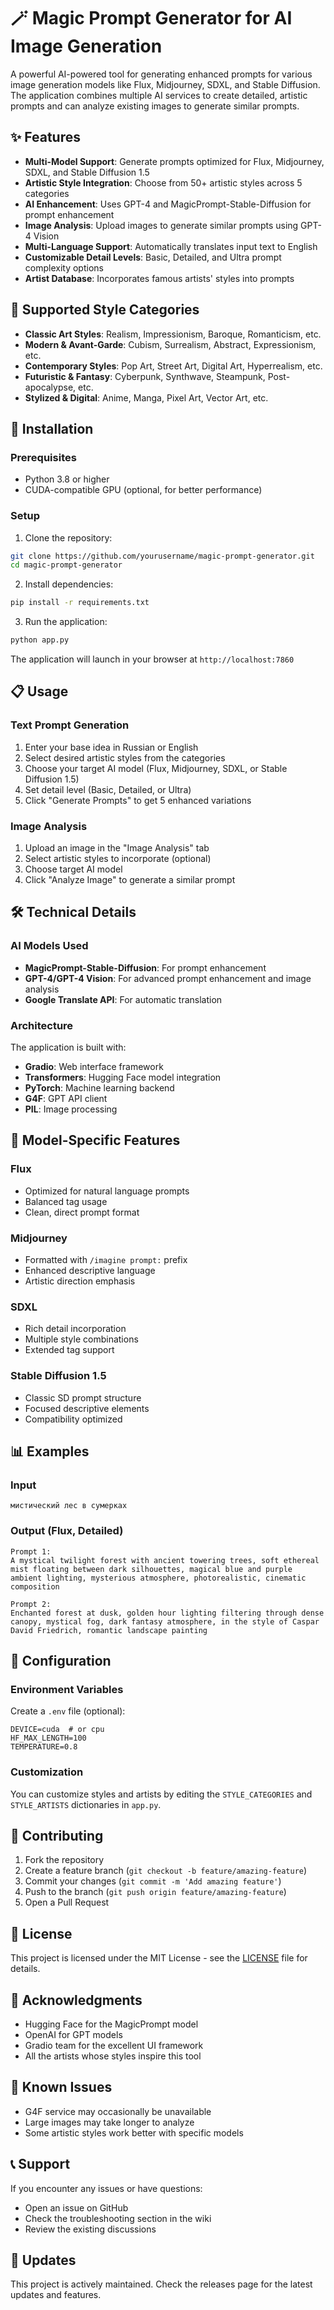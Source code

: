 # 🪄 Magic Prompt Generator for AI Image Generation

A powerful AI-powered tool for generating enhanced prompts for various image generation models like Flux, Midjourney, SDXL, and Stable Diffusion. The application combines multiple AI services to create detailed, artistic prompts and can analyze existing images to generate similar prompts.

## ✨ Features

- **Multi-Model Support**: Generate prompts optimized for Flux, Midjourney, SDXL, and Stable Diffusion 1.5
- **Artistic Style Integration**: Choose from 50+ artistic styles across 5 categories
- **AI Enhancement**: Uses GPT-4 and MagicPrompt-Stable-Diffusion for prompt enhancement
- **Image Analysis**: Upload images to generate similar prompts using GPT-4 Vision
- **Multi-Language Support**: Automatically translates input text to English
- **Customizable Detail Levels**: Basic, Detailed, and Ultra prompt complexity options
- **Artist Database**: Incorporates famous artists' styles into prompts

## 🎨 Supported Style Categories

- **Classic Art Styles**: Realism, Impressionism, Baroque, Romanticism, etc.
- **Modern & Avant-Garde**: Cubism, Surrealism, Abstract, Expressionism, etc.
- **Contemporary Styles**: Pop Art, Street Art, Digital Art, Hyperrealism, etc.
- **Futuristic & Fantasy**: Cyberpunk, Synthwave, Steampunk, Post-apocalypse, etc.
- **Stylized & Digital**: Anime, Manga, Pixel Art, Vector Art, etc.

## 🚀 Installation

### Prerequisites

- Python 3.8 or higher
- CUDA-compatible GPU (optional, for better performance)

### Setup

1. Clone the repository:
```bash
git clone https://github.com/yourusername/magic-prompt-generator.git
cd magic-prompt-generator
```

2. Install dependencies:
```bash
pip install -r requirements.txt
```

3. Run the application:
```bash
python app.py
```

The application will launch in your browser at `http://localhost:7860`

## 📋 Usage

### Text Prompt Generation

1. Enter your base idea in Russian or English
2. Select desired artistic styles from the categories
3. Choose your target AI model (Flux, Midjourney, SDXL, or Stable Diffusion 1.5)
4. Set detail level (Basic, Detailed, or Ultra)
5. Click "Generate Prompts" to get 5 enhanced variations

### Image Analysis

1. Upload an image in the "Image Analysis" tab
2. Select artistic styles to incorporate (optional)
3. Choose target AI model
4. Click "Analyze Image" to generate a similar prompt

## 🛠 Technical Details

### AI Models Used

- **MagicPrompt-Stable-Diffusion**: For prompt enhancement
- **GPT-4/GPT-4 Vision**: For advanced prompt enhancement and image analysis
- **Google Translate API**: For automatic translation

### Architecture

The application is built with:
- **Gradio**: Web interface framework
- **Transformers**: Hugging Face model integration
- **PyTorch**: Machine learning backend
- **G4F**: GPT API client
- **PIL**: Image processing

## 🎯 Model-Specific Features

### Flux
- Optimized for natural language prompts
- Balanced tag usage
- Clean, direct prompt format

### Midjourney
- Formatted with `/imagine prompt:` prefix
- Enhanced descriptive language
- Artistic direction emphasis

### SDXL
- Rich detail incorporation
- Multiple style combinations
- Extended tag support

### Stable Diffusion 1.5
- Classic SD prompt structure
- Focused descriptive elements
- Compatibility optimized

## 📊 Examples

### Input
```
мистический лес в сумерках
```

### Output (Flux, Detailed)
```
Prompt 1:
A mystical twilight forest with ancient towering trees, soft ethereal mist floating between dark silhouettes, magical blue and purple ambient lighting, mysterious atmosphere, photorealistic, cinematic composition

Prompt 2:
Enchanted forest at dusk, golden hour lighting filtering through dense canopy, mystical fog, dark fantasy atmosphere, in the style of Caspar David Friedrich, romantic landscape painting
```

## 🔧 Configuration

### Environment Variables

Create a `.env` file (optional):
```
DEVICE=cuda  # or cpu
HF_MAX_LENGTH=100
TEMPERATURE=0.8
```

### Customization

You can customize styles and artists by editing the `STYLE_CATEGORIES` and `STYLE_ARTISTS` dictionaries in `app.py`.

## 🤝 Contributing

1. Fork the repository
2. Create a feature branch (`git checkout -b feature/amazing-feature`)
3. Commit your changes (`git commit -m 'Add amazing feature'`)
4. Push to the branch (`git push origin feature/amazing-feature`)
5. Open a Pull Request

## 📝 License

This project is licensed under the MIT License - see the [LICENSE](LICENSE) file for details.

## 🙏 Acknowledgments

- Hugging Face for the MagicPrompt model
- OpenAI for GPT models
- Gradio team for the excellent UI framework
- All the artists whose styles inspire this tool

## 🐛 Known Issues

- G4F service may occasionally be unavailable
- Large images may take longer to analyze
- Some artistic styles work better with specific models

## 📞 Support

If you encounter any issues or have questions:
- Open an issue on GitHub
- Check the troubleshooting section in the wiki
- Review the existing discussions

## 🔄 Updates

This project is actively maintained. Check the releases page for the latest updates and features.
  
